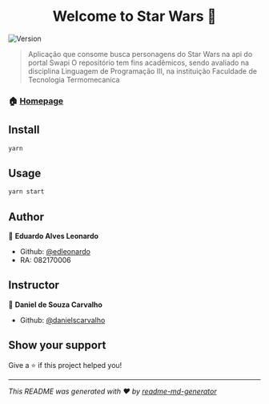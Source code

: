 <h1 align="center">Welcome to Star Wars 👋</h1>
<p>
  <img alt="Version" src="https://img.shields.io/badge/version-0.1.0-blue.svg?cacheSeconds=2592000" />
</p>

> Aplicação que consome busca personagens do Star Wars na api do portal Swapi
> O repositório tem fins acadêmicos, sendo avaliado na disciplina Linguagem de Programação III, na instituição Faculdade de Tecnologia Termomecanica

### 🏠 [Homepage](https://inspiring-khorana-3e8b82.netlify.app/)

## Install

```sh
yarn
```

## Usage

```sh
yarn start
```

## Author

👤 **Eduardo Alves Leonardo**

* Github: [@edleonardo](https://github.com/edleonardo)
* RA: 082170006

## Instructor

👤 **Daniel de Souza Carvalho**

* Github: [@danielscarvalho](https://github.com/danielscarvalho)

## Show your support

Give a ⭐️ if this project helped you!

***
_This README was generated with ❤️ by [readme-md-generator](https://github.com/kefranabg/readme-md-generator)_